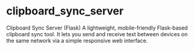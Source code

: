 # clipboard_sync_server
Clipboard Sync Server (Flask)  A lightweight, mobile-friendly Flask-based clipboard sync tool. It lets you send and receive text between devices on the same network via a simple responsive web interface. 
